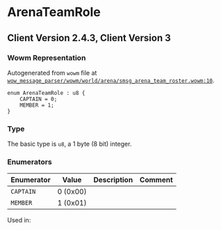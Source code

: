 # ArenaTeamRole

## Client Version 2.4.3, Client Version 3

### Wowm Representation

Autogenerated from `wowm` file at [`wow_message_parser/wowm/world/arena/smsg_arena_team_roster.wowm:10`](https://github.com/gtker/wow_messages/tree/main/wow_message_parser/wowm/world/arena/smsg_arena_team_roster.wowm#L10).

```rust,ignore
enum ArenaTeamRole : u8 {
    CAPTAIN = 0;
    MEMBER = 1;
}
```
### Type
The basic type is `u8`, a 1 byte (8 bit) integer.
### Enumerators
| Enumerator | Value  | Description | Comment |
| --------- | -------- | ----------- | ------- |
| `CAPTAIN` | 0 (0x00) |  |  |
| `MEMBER` | 1 (0x01) |  |  |

Used in:

